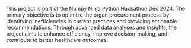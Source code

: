 This project is part of the Numpy Ninja Python Hackathon Dec 2024. The primary objective is to optimize the organ procurement process by identifying inefficiencies in current practices and providing actionable recommendations. Through advanced data analyses and insights, the project aims to enhance efficiency, improve decision-making, and contribute to better healthcare outcomes.
